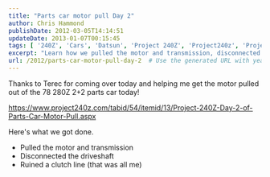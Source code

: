 ```yaml
---
title: "Parts car motor pull Day 2"
author: Chris Hammond
publishDate: 2012-03-05T14:14:51
updateDate: 2013-01-07T00:15:45
tags: [ '240Z', 'Cars', 'Datsun', 'Project 240Z', 'Project240z', 'Project240Zcom' ]
excerpt: "Learn how we pulled the motor and transmission, disconnected the driveshaft, and more in a productive day working on a 78 280Z parts car with Terec."
url: /2012/parts-car-motor-pull-day-2  # Use the generated URL with year
---
```

<p>Thanks to Terec for coming over today and helping me get the motor pulled out of the 78 280Z 2+2 parts car today!</p> <p><a href="https://www.project240z.com/tabid/54/itemid/13/Project-240Z-Day-2-of-Parts-Car-Motor-Pull.aspx">https://www.project240z.com/tabid/54/itemid/13/Project-240Z-Day-2-of-Parts-Car-Motor-Pull.aspx</a></p> <p>Here's what we got done.</p> <ul>     <li>Pulled the motor and transmission</li>     <li>Disconnected the driveshaft</li>     <li>Ruined a clutch line (that was all me)</li> </ul>

